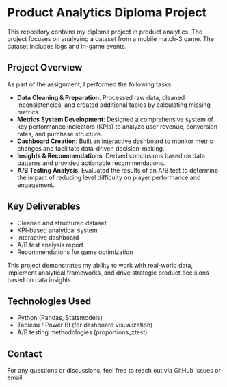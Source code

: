 # Product Analytics Diploma Project

This repository contains my diploma project in product analytics. The project focuses on analyzing a dataset from a mobile match-3 game. The dataset includes logs and in-game events.

## Project Overview

As part of the assignment, I performed the following tasks:

- **Data Cleaning & Preparation**: Processed raw data, cleaned inconsistencies, and created additional tables by calculating missing metrics.
- **Metrics System Development**: Designed a comprehensive system of key performance indicators (KPIs) to analyze user revenue, conversion rates, and purchase structure.
- **Dashboard Creation**: Built an interactive dashboard to monitor metric changes and facilitate data-driven decision-making.
- **Insights & Recommendations**: Derived conclusions based on data patterns and provided actionable recommendations.
- **A/B Testing Analysis**: Evaluated the results of an A/B test to determine the impact of reducing level difficulty on player performance and engagement.

## Key Deliverables

- Cleaned and structured dataset
- KPI-based analytical system
- Interactive dashboard
- A/B test analysis report
- Recommendations for game optimization

This project demonstrates my ability to work with real-world data, implement analytical frameworks, and drive strategic product decisions based on data insights.

## Technologies Used

- Python (Pandas, Statsmodels)
- Tableau / Power BI (for dashboard visualization)
- A/B testing methodologies (proportions_ztest)

## Contact

For any questions or discussions, feel free to reach out via GitHub Issues or email.


